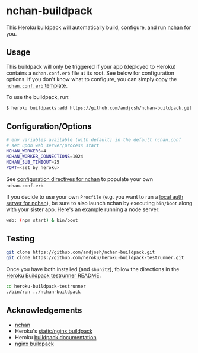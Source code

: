 # nchan-buildpack

This Heroku buildpack will automatically build, configure, and run [nchan][0] for you.

## Usage

This buildpack will only be triggered if your app (deployed to Heroku) contains a `nchan.conf.erb` file at its root. See below for configuration options. If you don't know what to configure, you can simply copy the [`nchan.conf.erb` template][6].

To use the buildpack, run:
~~~sh
$ heroku buildpacks:add https://github.com/andjosh/nchan-buildpack.git
~~~

## Configuration/Options

~~~sh
# env variables available (with default) in the default nchan.conf
# set upon web server/process start
NCHAN_WORKERS=4
NCHAN_WORKER_CONNECTIONS=1024
NCHAN_SUB_TIMEOUT=25
PORT=<set by heroku>
~~~

See [configuration directives for nchan][5] to populate your own `nchan.conf.erb`.

If you decide to use your own `Procfile` (e.g. you want to run a [local auth server for nchan][7]), be sure to also launch nchan by executing `bin/boot` along with your sister app. Here's an example running a node server:

~~~sh
web: (npm start) & bin/boot
~~~

## Testing

~~~sh
git clone https://github.com/andjosh/nchan-buildpack.git
git clone https://github.com/heroku/heroku-buildpack-testrunner.git
~~~

Once you have both installed (and `shunit2`), follow the directions in the [Heroku Buildpack testrunner README][4].

~~~sh
cd heroku-buildpack-testrunner
./bin/run ../nchan-buildpack
~~~

## Acknowledgements

- [nchan][0]
- Heroku's [static/nginx buildpack][1]
- Heroku [buildpack documentation][2]
- [nginx buildpack][3]

[0]: https://github.com/slact/nchan
[1]: https://github.com/heroku/heroku-buildpack-static
[2]: https://devcenter.heroku.com/articles/buildpack-api
[3]: https://github.com/ryandotsmith/nginx-buildpack
[4]: https://github.com/heroku/heroku-buildpack-testrunner
[5]: https://github.com/slact/nchan#configuration-directives
[6]: https://github.com/andjosh/nchan-buildpack/blob/master/scripts/config/templates/nchan.conf.erb
[7]: https://github.com/slact/nchan#securing-channels
